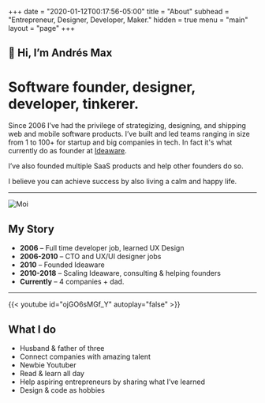 +++
date = "2020-01-12T00:17:56-05:00"
title = "About"
subhead = "Entrepreneur, Designer, Developer, Maker."
hidden = true
menu = "main"
layout = "page"
+++

## 👋 Hi, I’m Andrés Max
# Software founder, designer, developer, tinkerer.


Since 2006 I’ve had the privilege of strategizing, designing, and shipping web and mobile software products. I’ve built and led teams ranging in size from 1 to 100+ for startup and big companies in tech. In fact it's what currently do as founder at [Ideaware](https://ideaware.co).

I’ve also founded multiple SaaS products and help other founders do so.

I believe you can achieve success by also living a calm and happy life.  

* * *

![Moi](/images/maxheader.jpg)

## My Story

-   **2006** – Full time developer job, learned UX Design
-   **2006-2010** – CTO and UX/UI designer jobs
-   **2010** – Founded Ideaware
-   **2010-2018** – Scaling Ideaware, consulting & helping founders
-   **Currently** – 4 companies + dad.

* * *

{{< youtube id="ojGO6sMGf_Y" autoplay="false" >}}

## What I do

-   Husband & father of three
-   Connect companies with amazing talent
-   Newbie Youtuber
-   Read & learn all day
-   Help aspiring entrepreneurs by sharing what I’ve learned
-   Design & code as hobbies
